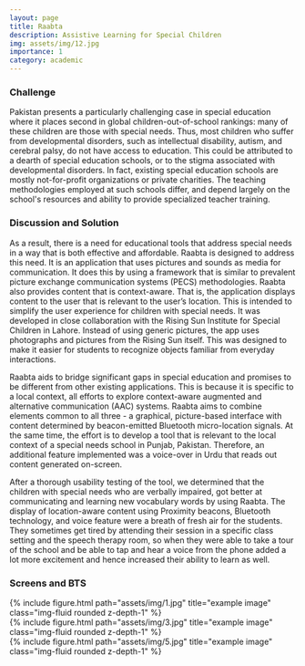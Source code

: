 ```yaml
---
layout: page
title: Raabta
description: Assistive Learning for Special Children
img: assets/img/12.jpg
importance: 1
category: academic
---
```


### Challenge
Pakistan presents a particularly challenging case in special education where it places second in global children-out-of-school rankings: many of these children are those with special needs. Thus, most children who suffer from developmental disorders, such as intellectual disability, autism, and cerebral palsy, do not have access to education. This could be attributed to a dearth of special education schools, or to the stigma associated with developmental disorders. In fact, existing special education schools are mostly not-for-profit organizations or private charities. The teaching methodologies employed at such schools differ, and depend largely on the school's resources and ability to provide specialized teacher training.

### Discussion and Solution
As a result, there is a need for educational tools that address special needs in a way that is both effective and affordable. Raabta is designed to address this need. It is an application that uses pictures and sounds as media for communication. It does this by using a framework that is similar to prevalent picture exchange communication systems (PECS) methodologies. Raabta also provides content that is context-aware. That is, the application displays content to the user that is relevant to the user’s location. This is intended to simplify the user experience for children with special needs. It was developed in close collaboration with the Rising Sun Institute for Special Children in Lahore. Instead of using generic pictures, the app uses photographs and pictures from the Rising Sun itself. This was designed to make it easier for students to recognize objects familiar from everyday interactions.

Raabta aids to bridge significant gaps in special education and promises to be different from other existing applications. This is because it is specific to a local context, all efforts to explore context-aware augmented and alternative communication (AAC) systems. Raabta aims to combine elements common to all three - a graphical, picture-based interface with content determined by beacon-emitted Bluetooth micro-location signals. At the same time, the effort is to develop a tool that is relevant to the local context of a special needs school in Punjab, Pakistan. Therefore, an additional feature implemented was a voice-over in Urdu that reads out content generated on-screen.

After a thorough usability testing of the tool, we determined that the children with special needs who are verbally impaired, got better at communicating and learning new vocabulary words by using Raabta. The display of location-aware content using Proximity beacons, Bluetooth technology, and voice feature were a breath of fresh air for the students. They sometimes get tired by attending their session in a specific class setting and the speech therapy room, so when they were able to take a tour of the school and be able to tap and hear a voice from the phone added a lot more excitement and hence increased their ability to learn as well.

### Screens and BTS

<div class="row">
    <div class="col-sm mt-3 mt-md-0">
        {% include figure.html path="assets/img/1.jpg" title="example image" class="img-fluid rounded z-depth-1" %}
    </div>
    <div class="col-sm mt-3 mt-md-0">
        {% include figure.html path="assets/img/3.jpg" title="example image" class="img-fluid rounded z-depth-1" %}
    </div>
    <div class="col-sm mt-3 mt-md-0">
        {% include figure.html path="assets/img/5.jpg" title="example image" class="img-fluid rounded z-depth-1" %}
    </div>
</div>
